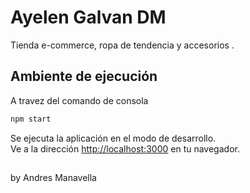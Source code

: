 # Ayelen Galvan DM

Tienda e-commerce, ropa de tendencia y accesorios .


## Ambiente de ejecución

A travez del comando de consola

```bash
npm start
```

Se ejecuta la aplicación en el modo de desarrollo.\
Ve a la dirección [http://localhost:3000](http://localhost:3000) en tu navegador.

## 
by Andres Manavella